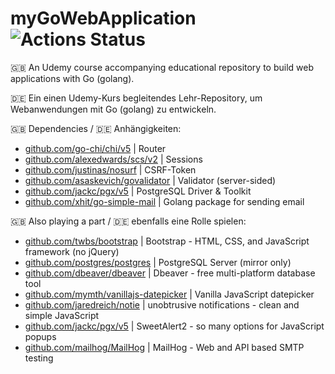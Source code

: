 # myGoWebApplication  ![Actions Status](https://github.com/jagottsicher/myGoWebApplication/workflows/Go/badge.svg)

🇬🇧 An Udemy course accompanying educational repository to build web applications with Go (golang).

🇩🇪 Ein einen Udemy-Kurs begleitendes Lehr-Repository, um Webanwendungen mit Go (golang) zu entwickeln.

🇬🇧 Dependencies / 🇩🇪 Anhängigkeiten:
* [github.com/go-chi/chi/v5](https://github.com/go-chi/chi/v5) | Router
* [github.com/alexedwards/scs/v2](https://github.com/alexedwards/scs/v2) | Sessions
* [github.com/justinas/nosurf](https://github.com/justinas/nosurf) | CSRF-Token
* [github.com/asaskevich/govalidator](https://github.com/asaskevich/govalidator) | Validator (server-sided)
* [github.com/jackc/pgx/v5](https://github.com/jackc/pgx/v5) | PostgreSQL Driver & Toolkit
* [github.com/xhit/go-simple-mail](https://github.com/xhit/go-simple-mail) | Golang package for sending email

🇬🇧 Also playing a part / 🇩🇪 ebenfalls eine Rolle spielen:
* [github.com/twbs/bootstrap](https://github.com/twbs/bootstrap) | Bootstrap - HTML, CSS, and JavaScript framework (no jQuery) 
* [github.com/postgres/postgres](https://github.com/postgres/postgres) | PostgreSQL Server (mirror only)
* [github.com/dbeaver/dbeaver](https://github.com/dbeaver/dbeaver) | Dbeaver - free multi-platform database tool
* [github.com/mymth/vanillajs-datepicker](https://github.com/mymth/vanillajs-datepicker) | Vanilla JavaScript datepicker
* [github.com/jaredreich/notie](https://github.com/jaredreich/notie) | unobtrusive notifications - clean and simple JavaScript
* [github.com/jackc/pgx/v5](https://github.com/sweetalert2/sweetalert2) | SweetAlert2 - so many options for JavaScript popups
* [github.com/mailhog/MailHog](https://github.com/mailhog/MailHog) | MailHog - Web and API based SMTP testing

